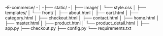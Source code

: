 -E-commerce/
-│
-├── static/
-│ ├── image/
│ └── style.css
│
├── templates/
│ └── front/
│ ├── about.html
│ ├── cart.html
│ ├── category.html
│ ├── checkout.html
│ ├── contact.html
│ ├── home.html
│ ├── master.html
│ ├── product.html
│ └── product_detail.html
│
├── app.py
├── checkout.py
├── config.py
└── requirements.txt
